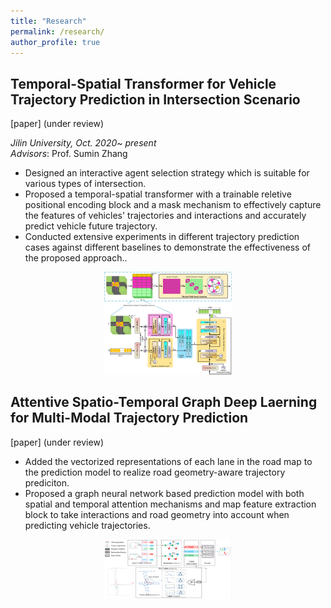 ```yaml
---
title: "Research"
permalink: /research/
author_profile: true
---
```


## Temporal-Spatial Transformer for Vehicle Trajectory Prediction in Intersection Scenario  
 [paper] (under review)

*Jilin University, Oct. 2020~ present*  
*Advisors*: Prof. Sumin Zhang
*  Designed an interactive agent selection strategy which is suitable for various types of intersection.
*  Proposed a temporal-spatial transformer with a trainable reletive positional encoding block and a mask mechanism to effectively capture the features of vehicles' trajectories and interactions and accurately predict vehicle future trajectory.
*  Conducted extensive experiments in different trajectory prediction cases against different baselines to demonstrate the effectiveness of the proposed approach..

<center> <img src="https://github.com/hzxbzp/hzxbzp.github.io/blob/master/files/tst.png?raw=true" style="zoom:20%" /> </center>


## Attentive Spatio-Temporal Graph Deep Laerning for Multi-Modal Trajectory Prediction
 [paper] (under review)

* Added the vectorized representations of each lane in the road map to the prediction model to realize road geometry-aware trajectory prediciton.
* Proposed a graph neural network based prediction model with both spatial and temporal attention mechanisms and map feature extraction block to take interactions and road geometry into account when predicting vehicle trajectories.

<center> <img src="https://github.com/hzxbzp/hzxbzp.github.io/blob/master/files/graph.png?raw=true" style="zoom:20%" /> </center>

